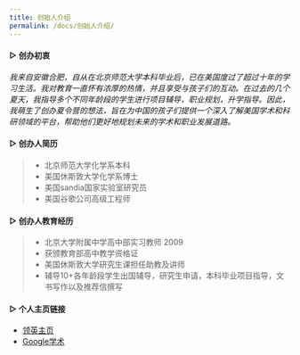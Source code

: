```yaml
---
title: 创始人介绍
permalink: /docs/创始人介绍/
---
```

####  ▷ 创办初衷
*我来自安徽合肥，自从在北京师范大学本科毕业后，已在美国度过了超过十年的学习生活。我对教育一直怀有浓厚的热情，并且享受与孩子们的互动。在过去的几个夏天，我指导多个不同年龄段的学生进行项目辅导，职业规划，升学指导。因此，我萌生了创办夏令营的想法，旨在为中国的孩子们提供一个深入了解美国学术和科研领域的平台，帮助他们更好地规划未来的学术和职业发展道路。*

####  ▷ 创办人简历

> * 北京师范大学化学系本科 
> * 美国休斯敦大学化学系博士 
> * 美国sandia国家实验室研究员 
> * 美国谷歌公司高级工程师 

####  ▷ 创办人教育经历

> * 北京大学附属中学高中部实习教师 2009
> * 获颁教育部高中教学资格证
> * 美国休斯敦大学研究生课担任助教及讲师
> * 辅导10+各年龄段学生出国辅导，研究生申请，本科毕业项目指导，文书写作以及推荐信撰写

####  ▷ 个人主页链接
* [领英主页](https://www.linkedin.com/in/mingsandia/)
* [Google学术](https://scholar.google.com/citations?user=TRroB7MAAAAJ&hl=en)
